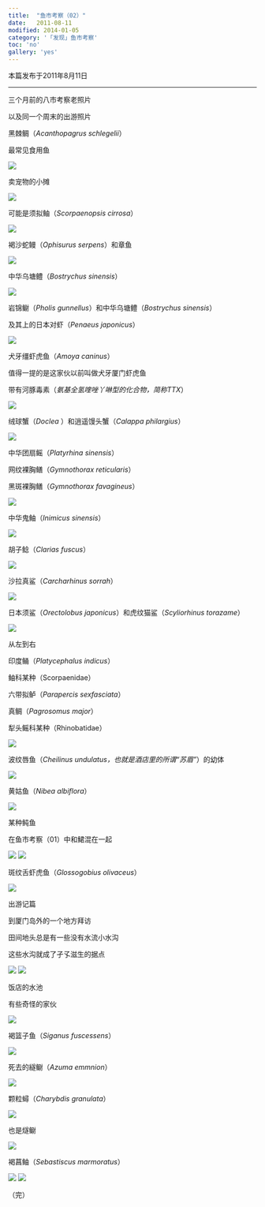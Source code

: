 ```yaml
---
title:  "鱼市考察（02）"
date:   2011-08-11
modified: 2014-01-05
category: '「发现」鱼市考察'
toc: 'no'
gallery: 'yes'
---
```


本篇发布于2011年8月11日

---

三个月前的八市考察老照片

以及同一个周末的出游照片

黑棘鲷（<i>Acanthopagrus schlegelii</i>）

最常见食用鱼

<img class='disc' src='https://i.postimg.cc/0jNXqRyn/25.jpg'>

卖宠物的小摊

<img class='disc' src='https://i.postimg.cc/BvxVTBzT/26.jpg'>

可能是须拟鲉（<i>Scorpaenopsis cirrosa</i>）

<img class='disc' src='https://i.postimg.cc/286MsvqY/27.jpg'>

褐沙蛇鳗（<i>Ophisurus serpens</i>）和章鱼

<img class='disc' src='https://i.postimg.cc/7LvRJWKP/28.jpg'>

中华乌塘鳢（<i>Bostrychus sinensis</i>）

<img class='disc' src='https://i.postimg.cc/yYbtsd9Z/29.jpg'>

岩锦鳚（<i>Pholis gunnellus</i>）和中华乌塘鳢（<i>Bostrychus sinensis</i>）

及其上的日本对虾（<i>Penaeus japonicus</i>）

<img class='disc' src='https://i.postimg.cc/ydsrvSqw/30.jpg'>

犬牙缰虾虎鱼（<i>Amoya caninus</i>）

值得一提的是这家伙以前叫做犬牙厦门虾虎鱼

带有河豚毒素（<i>氨基全氢喹唑丫啉型的化合物，简称TTX</i>）

<img class='disc' src='https://i.postimg.cc/ZRHsgK40/31.jpg'>

绒球蟹（<i>Doclea </i>）和逍遥馒头蟹（<i>Calappa philargius</i>）

<img class='disc' src='https://i.postimg.cc/Z5vgRSFD/32.jpg'>

中华团扇鳐（<i>Platyrhina sinensis</i>）

网纹裸胸鳝（<i>Gymnothorax reticularis</i>）

黑斑裸胸鳝（<i>Gymnothorax favagineus</i>）

<img class='disc' src='https://i.postimg.cc/fWHgfL8r/33.jpg'>

中华鬼鲉（<i>Inimicus sinensis</i>）

<img class='disc' src='https://i.postimg.cc/0jHWkW6s/34.jpg'>

胡子鲶（<i>Clarias fuscus</i>）

<img class='disc' src='https://i.postimg.cc/DwGjhcn9/35.jpg'>

沙拉真鲨（<i>Carcharhinus sorrah</i>）

<img class='disc' src='https://i.postimg.cc/rF3n7HXG/36.jpg'>

日本须鲨（<i>Orectolobus japonicus</i>）和虎纹猫鲨（<i>Scyliorhinus torazame</i>）

<img class='disc' src='https://i.postimg.cc/7YftskcY/37.jpg'>

从左到右

印度鲬（<i>Platycephalus indicus</i>）

鲉科某种（Scorpaenidae）

六带拟鲈（<i>Parapercis sexfasciata</i>）

真鲷（<i>Pagrosomus major</i>）

犁头鳐科某种（Rhinobatidae）

<img class='disc' src='https://i.postimg.cc/fbj8tT35/38.jpg'>

波纹唇鱼（<i>Cheilinus undulatus，也就是酒店里的所谓“苏眉”</i>）的幼体

<img class='disc' src='https://i.postimg.cc/k5djgt5B/39.jpg'>

黄姑鱼（<i>Nibea albiflora</i>）

<img class='disc' src='https://i.postimg.cc/B6SMx9H3/40.jpg'>

某种鲀鱼

在鱼市考察（01）中和鮶混在一起

<img class='disc' src='https://i.postimg.cc/260TGc7Z/41.jpg'>

<img class='disc' src='https://i.postimg.cc/90zbndLN/42.jpg'>

斑纹舌虾虎鱼（<i>Glossogobius olivaceus</i>）

<img class='disc' src='https://i.postimg.cc/2yJGR1Jj/43.jpg'>

出游记篇

到厦门岛外的一个地方拜访

田间地头总是有一些没有水流小水沟

这些水沟就成了孑孓滋生的据点

<img class='disc' src='https://i.postimg.cc/T2HCWsw8/44.jpg'>

<img class='disc' src='https://i.postimg.cc/DyJ5QcJS/45.jpg'>

饭店的水池

有些奇怪的家伙

<img class='disc' src='https://i.postimg.cc/Kv6f0gBJ/46.jpg'>

褐篮子鱼（<i>Siganus fuscessens</i>）

<img class='disc' src='https://i.postimg.cc/zBGFywYX/47.jpg'>

死去的繸鳚（<i>Azuma emmnion</i>）

<img class='disc' src='https://i.postimg.cc/bw1TWNR8/48.jpg'>

颗粒蟳（<i>Charybdis granulata</i>）

<img class='disc' src='https://i.postimg.cc/hGr04yw5/49.jpg'>

也是燧鳚

<img class='disc' src='https://i.postimg.cc/JhmqLVTX/50.jpg'>

褐菖鲉（<i>Sebastiscus marmoratus</i>）

<img class='disc' src='https://i.postimg.cc/ydpXcJ7h/51.jpg'>

<img class='disc' src='https://i.postimg.cc/MHc0DWGC/52.jpg'>

（完）
